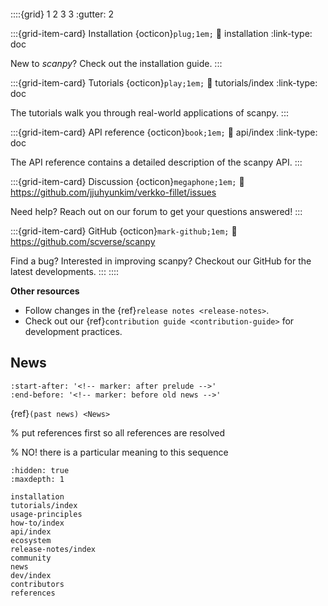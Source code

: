 ```{include} ../README.md
```

::::{grid} 1 2 3 3
:gutter: 2

:::{grid-item-card} Installation {octicon}`plug;1em;`
:link: installation
:link-type: doc

New to *scanpy*? Check out the installation guide.
:::

:::{grid-item-card} Tutorials {octicon}`play;1em;`
:link: tutorials/index
:link-type: doc

The tutorials walk you through real-world applications of scanpy.
:::

:::{grid-item-card} API reference {octicon}`book;1em;`
:link: api/index
:link-type: doc

The API reference contains a detailed description of
the scanpy API.
:::

:::{grid-item-card} Discussion {octicon}`megaphone;1em;`
:link: https://github.com/jjuhyunkim/verkko-fillet/issues

Need help? Reach out on our forum to get your questions answered!
:::

:::{grid-item-card} GitHub {octicon}`mark-github;1em;`
:link: https://github.com/scverse/scanpy

Find a bug? Interested in improving scanpy? Checkout our GitHub for the latest developments.
:::
::::

**Other resources**

* Follow changes in the {ref}`release notes <release-notes>`.
* Check out our {ref}`contribution guide <contribution-guide>` for development practices.

## News

```{include} news.rst
:start-after: '<!-- marker: after prelude -->'
:end-before: '<!-- marker: before old news -->'
```

{ref}`(past news) <News>`

% put references first so all references are resolved

% NO! there is a particular meaning to this sequence

```{toctree}
:hidden: true
:maxdepth: 1

installation
tutorials/index
usage-principles
how-to/index
api/index
ecosystem
release-notes/index
community
news
dev/index
contributors
references
```

[contribution guide]: dev/index.rst
[github]: https://github.com/jjuhyunkim/verkko-fillet
